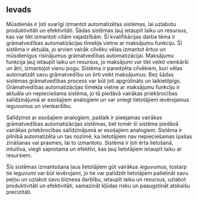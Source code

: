 ## Ievads

Mūsdienās ir ļoti svarīgi izmantot automatizētas sistēmas, lai uzlabotu produktivitāti un efektivitāti. Šādas sistēmas ļauj ietaupīt laiku un resursus, kas var tikt izmantoti citām vajadzībām.
Šī kvalifikācijas darba tēma ir grāmatvedības automatizācijas tīmekļa vietne ar maksājumu funkciju. Šī sistēma ir aktuāla, jo arvien vairāk cilvēku vēlas izmantot ērtus un mūsdienīgus risinājumus grāmatvedības automatizācijai. Maksājumu funkcija ļauj ietaupīt laiku un resursus, jo maksājumi var tikt veikti vienkārši un ātri, izmantojot vienu pogu.
Sistēma ir paredzēta cilvēkiem, kuri vēlas automatizēt savu grāmatvedību un ērti veikt maksājumus. Bez šādas sistēmas grāmatvedības process var būt ļoti apgrūtināts un laikietilpīgs.
Grāmatvedības automatizācijas tīmekļa vietne ar maksājumu funkciju ir aktuāla un nepieciešama sistēma, jo tā piedāvā vairākas priekšrocības salīdzinājumā ar esošajiem analogiem un var sniegt lietotājiem ievērojamus ieguvumus un vienkaršību.

Salīdzinot ar esošajiem analogiem, pašlaik ir pieejamas vairākas grāmatvedības automatizācijas sistēmas, bet tomēr šī sistēma piedāvā vairākas priekšrocības salīdzinājumā ar esošajiem analogiem. Sistēma ir pilnībā automatizēta un tas nozīmē, ka lietotājiem nav nepieciešamas īpašas zināšanas vai prasmes, lai to izmantotu. Sistēma ir ļoti ērta lietošanā, intuitīva, viegli saprotama un efektīvi, kas ļauj lietotājiem ietaupīt laiku ar resursiem.

Šīs sistēmas izmantošana ļaus lietotājiem gūt vairākus ieguvumus, tostarp tie ieguvumi var būt ievērojami, jo tie var palīdzēt lietotājiem palielināt savu peļņu un uzlabot savu biznesa darbību, ietaupīt laiku un resursus, uzlabot produktivitāti un efektivitāti, samazināt kļūdas risku un paaugstināt atskaišu precizitāti.  
